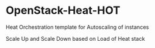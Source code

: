 # OpenStack-Heat-HOT

Heat Orchestration template for Autoscaling of instances 

Scale Up and Scale Down based on Load of Heat stack
